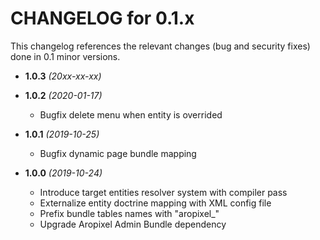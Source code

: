 CHANGELOG for 0.1.x
===================

This changelog references the relevant changes (bug and security fixes) done
in 0.1 minor versions.

* **1.0.3** _(20xx-xx-xx)_


* **1.0.2** _(2020-01-17)_
    * Bugfix delete menu when entity is overrided

* **1.0.1** _(2019-10-25)_
    * Bugfix dynamic page bundle mapping

* **1.0.0** _(2019-10-24)_
    * Introduce target entities resolver system with compiler pass
    * Externalize entity doctrine mapping with XML config file
    * Prefix bundle tables names with "aropixel_"
    * Upgrade Aropixel Admin Bundle dependency
